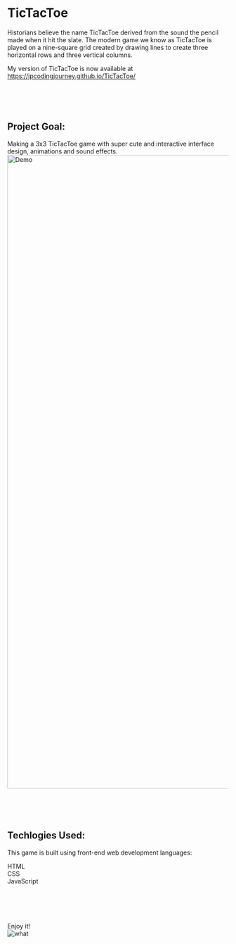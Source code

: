 # TicTacToe

Historians believe the name TicTacToe derived from the sound the pencil made when it hit the slate. The modern game we know as TicTacToe is played on a nine-square grid created by drawing lines to create three horizontal rows and three vertical columns.

My version of TicTacToe is now available at https://jpcodingjourney.github.io/TicTacToe/

<br />
<br />
<br />

## Project Goal:

Making a 3x3 TicTacToe game with super cute and interactive interface design, animations and sound effects.
<img width="1440" alt="Demo" src="https://user-images.githubusercontent.com/118509006/209658836-1551b273-d55c-4ed8-a266-8a3a8b431be7.png">

<br />
<br />
<br />

## Techlogies Used:

This game is built using front-end web development languages:

HTML
<br />
CSS
<br />
JavaScript
<br />
<br />
<br />
<br /><br />
<br />
Enjoy it!
<br />
![what](https://placedog.net/400)
